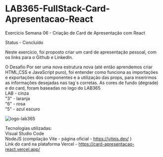 # LAB365-FullStack-Card-Apresentacao-React

Exercício Semana 06 - Criação de Card de Apresentação com React


Status - Concluído



Neste exercício, foi proposto criar um card de apresentação pessoal, com os links para o Github e LinkedIn.

O Desafio
Por ser uma nova estrutura nova (até então aprendemos criar HTML,CSS e JavaScript puro), foi entender como funciona as importações e exportações dos componentes e 
a utilização das props, para inserirmos as informações desejadas nas tag´s corretas.
As cores de fundo (degrade) e do card, foram baseadas no logo do LAB365<br>
LAB - cinza<br>
"3" - laranja<br>
"6" - rosa<br>
"5" - azul escuro 



![logo-lab365](https://user-images.githubusercontent.com/105825127/224815434-adcdde16-8a9c-4e06-ac67-8cf01b410aa6.PNG)

Tecnologias utilizadas:<br>
Visual Studio Code<br>
NodeJS (compilação Vite - página oficial - https://vitejs.dev/ )<br>
Link do card na plataforma Vercel - https://card-apresentacao-react.vercel.app/
